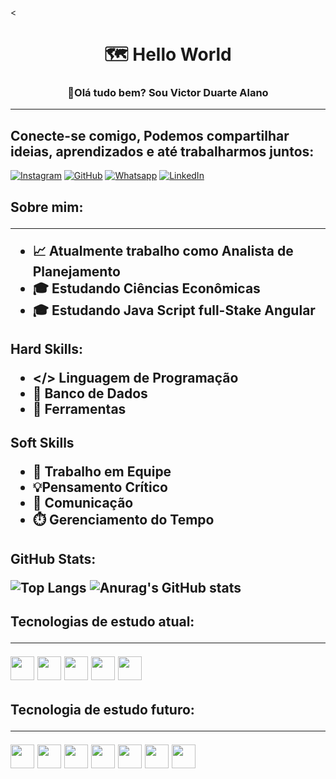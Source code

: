 <<h1 align="center">🗺️ Hello World </h1>
<h3 align="center">👋Olá tudo bem? Sou Victor Duarte Alano</h3>

------

## Conecte-se comigo, Podemos compartilhar ideias, aprendizados e até   trabalharmos juntos:

[![Instagram](https://img.shields.io/badge/Instagram-000?style=for-the-badge&logo=instagram)](https://www.instagram.com/vittu.a/)   [![GitHub](https://img.shields.io/badge/GitHub-000?style=for-the-badge&logo=github)](https://github.com/vittudev) [![Whatsapp](https://img.shields.io/badge/Whatsapp-000?style=for-the-badge&logo=Whatsapp)](https://api.whatsapp.com/qr/FZ6SV2IJIEYII1?autoload=1&app_absent=0) [![LinkedIn](https://img.shields.io/badge/LinkedIn-000?style=for-the-badge&logo=linkedin&logoColor=0E76A8)](https://www.linkedin.com/in/werricsson-santos/)

<h2 align="left"> Sobre mim:

----------

- 📈 Atualmente trabalho como Analista de Planejamento 
- 🎓 Estudando Ciências Econômicas
- 🎓 Estudando Java Script full-Stake Angular

<h2 align="left"> Hard Skills:


- </> Linguagem de Programação
- 🧠 Banco de Dados
- 🔎 Ferramentas

<h2 align="left"> Soft Skills

- 💼 Trabalho em Equipe
- 💡Pensamento Crítico
- 💬 Comunicação
- ⏱️ Gerenciamento do Tempo


<h2 align="left"> GitHub Stats:



![Top Langs](https://github-readme-stats.vercel.app/api/top-langs/?username=vittudev&hide_progress=compact&theme=tokyonight)
![Anurag's GitHub stats](https://github-readme-stats.vercel.app/api?username=vittudev&show_icons=true&theme=tokyonight)  


<h2 align="left"> Tecnologias de estudo atual:

-----------

<img src="https://cdn.jsdelivr.net/gh/devicons/devicon/icons/javascript/javascript-plain.svg" width="38" height="38"/>
<img src="https://cdn.jsdelivr.net/gh/devicons/devicon/icons/python/python-original.svg" width="38" height="38"/>
<img src="https://cdn.jsdelivr.net/gh/devicons/devicon/icons/angularjs/angularjs-plain.svg" width="38" height="38"/>
<img src="https://cdn.jsdelivr.net/gh/devicons/devicon/icons/css3/css3-plain-wordmark.svg" width="38" height="38"/>
<img src="https://cdn.jsdelivr.net/gh/devicons/devicon/icons/gitlab/gitlab-original-wordmark.svg" width="38" height="38"/>
          
                  

<h2 align="left"> Tecnologia de estudo futuro:

-------

<img src="https://cdn.jsdelivr.net/gh/devicons/devicon/icons/html5/html5-plain-wordmark.svg" width="38" height="38"/>
<img src="https://cdn.jsdelivr.net/gh/devicons/devicon/icons/typescript/typescript-plain.svg" width="38" height="38" />
<img src="https://cdn.jsdelivr.net/gh/devicons/devicon/icons/php/php-plain.svg" width="38" height="38" />
<img src="https://cdn.jsdelivr.net/gh/devicons/devicon/icons/swift/swift-original.svg" width="38" height="38" />
<img src="https://cdn.jsdelivr.net/gh/devicons/devicon/icons/react/react-original-wordmark.svg" width="38" height="38"/>
<img src="https://cdn.jsdelivr.net/gh/devicons/devicon/icons/android/android-original-wordmark.svg" width="38" height="38"/>
<img src="https://cdn.jsdelivr.net/gh/devicons/devicon/icons/ruby/ruby-plain-wordmark.svg" width="38" height="38" />


